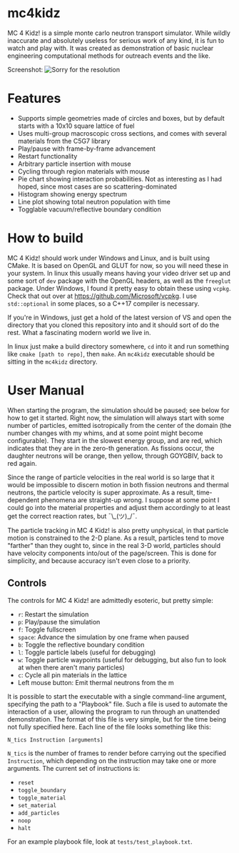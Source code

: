 ﻿# mc4kidz
MC 4 Kidz! is a simple monte carlo neutron transport simulator.
While wildly inaccurate and absolutely useless for serious work of any kind, it is fun to watch and play with.
It was created as demonstration of basic nuclear engineering computational methods for outreach events and the like.

Screenshot:
![Sorry for the resolution](https://raw.githubusercontent.com/youngmit/mc4kidz/master/screenshot.PNG)

# Features
 - Supports simple geometries made of circles and boxes, but by default starts with a 10x10 square lattice of fuel
 - Uses multi-group macroscopic cross sections, and comes with several materials from the C5G7 library
 - Play/pause with frame-by-frame advancement
 - Restart functionality
 - Arbitrary particle insertion with mouse
 - Cycling through region materials with mouse
 - Pie chart showing interaction probabilities. Not as interesting as I had hoped, since most cases are so scattering-dominated
 - Histogram showing energy spectrum
 - Line plot showing total neutron population with time
 - Togglable vacuum/reflective boundary condition
 
# How to build
MC 4 Kidz! should work under Windows and Linux, and is built using CMake.
It is based on OpenGL and GLUT for now, so you will need these in your system.
In linux this usually means having your video driver set up and some sort of `dev` package with the OpenGL headers, as well as the `freeglut` package.
Under Windows, I found it pretty easy to obtain these using `vcpkg`. Check that out over at https://github.com/Microsoft/vcpkg.
I use `std::optional` in some places, so a C++17 compiler is necessary.

If you're in Windows, just get a hold of the latest version of VS and open the directory that you cloned this repository into and it should sort of do the rest.
What a fascinating modern world we live in.

In linux just make a build directory somewhere, `cd` into it and run something like `cmake [path to repo]`, then `make`.
An `mc4kidz` executable should be sitting in the `mc4kidz` directory.

# User Manual
When starting the program, the simulation should be paused; see below for how to get it started.
Right now, the simulation will always start with some number of particles, emitted isotropically from the center of the domain (the number changes with my whims, and at some point might become configurable).
They start in the slowest energy group, and are red, which indicates that they are in the zero-th generation.
As fissions occur, the daughter neutrons will be orange, then yellow, through GOYGBIV, back to red again.

Since the range of particle velocities in the real world is so large that it would be impossible to discern motion in both fission neutrons and thermal neutrons, the particle velocity is super approximate.
As a result, time-dependent phenomena are straight-up wrong.
I suppose at some point I could go into the material properties and adjust them accordingly to at least get the correct reaction rates, but ¯\\\_(ツ)_/¯.

The particle tracking in MC 4 Kidz! is also pretty unphysical, in that particle motion is constrained to the 2-D plane.
As a result, particles tend to move "farther" than they ought to, since in the real 3-D world, particles should have velocity components into/out of the page/screen.
This is done for simplicity, and because accuracy isn't even close to a priority.

## Controls

The controls for MC 4 Kidz! are admittedly esoteric, but pretty simple:
 - `r`: Restart the simulation
 - `p`: Play/pause the simulation
 - `f`: Toggle fullscreen
 - `space`: Advance the simulation by one frame when paused
 - `b`: Toggle the reflective boundary condition
 - `l`: Toggle particle labels (useful for debugging)
 - `w`: Toggle particle waypoints (useful for debugging, but also fun to look at when there aren't many particles)
 - `c`: Cycle all pin materials in the lattice
 - Left mouse button: Emit thermal neutrons from the m

It is possible to start the executable with a single command-line argument, specifying the path to a "Playbook" file.
Such a file is used to automate the interaction of a user, allowing the program to run through an unattended demonstration.
The format of this file is very simple, but for the time being not fully specified here.
Each line of the file looks something like this:

`N_tics Instruction [arguments]`

`N_tics` is the number of frames to render before carrying out the specified `Instruction`, which depending on the instruction may take one or more arguments. The current set of instructions is:
 - `reset`
 - `toggle_boundary`
 - `toggle_material`
 - `set_material`
 - `add_particles`
 - `noop`
 - `halt`
 
 For an example playbook file, look at `tests/test_playbook.txt`.
